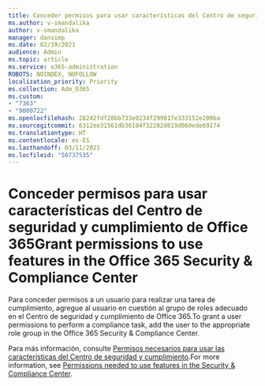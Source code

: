 ```yaml
---
title: Conceder permisos para usar características del Centro de seguridad y cumplimiento de Office 365
ms.author: v-smandalika
author: v-smandalika
manager: dansimp
ms.date: 02/19/2021
audience: Admin
ms.topic: article
ms.service: o365-administration
ROBOTS: NOINDEX, NOFOLLOW
localization_priority: Priority
ms.collection: Adm_O365
ms.custom:
- "7363"
- "9000722"
ms.openlocfilehash: 28242fdf28bb733e0234f299017e333152e209ba
ms.sourcegitcommit: 6312ee31561db36104f32282d019d069ede69174
ms.translationtype: HT
ms.contentlocale: es-ES
ms.lasthandoff: 03/11/2021
ms.locfileid: "50737535"
---
```

# <a name="grant-permissions-to-use-features-in-the-office-365-security--compliance-center"></a><span data-ttu-id="91a57-102">Conceder permisos para usar características del Centro de seguridad y cumplimiento de Office 365</span><span class="sxs-lookup"><span data-stu-id="91a57-102">Grant permissions to use features in the Office 365 Security & Compliance Center</span></span>

<span data-ttu-id="91a57-103">Para conceder permisos a un usuario para realizar una tarea de cumplimiento, agregue al usuario en cuestión al grupo de roles adecuado en el Centro de seguridad y cumplimiento de Office 365.</span><span class="sxs-lookup"><span data-stu-id="91a57-103">To grant a user permissions to perform a compliance task, add the user to the appropriate role group in the Office 365 Security & Compliance Center.</span></span>

<span data-ttu-id="91a57-104">Para más información, consulte [Permisos necesarios para usar las características del Centro de seguridad y cumplimiento](https://docs.microsoft.com/microsoft-365/security/office-365-security/permissions-in-the-security-and-compliance-center).</span><span class="sxs-lookup"><span data-stu-id="91a57-104">For more information, see [Permissions needed to use features in the Security & Compliance Center](https://docs.microsoft.com/microsoft-365/security/office-365-security/permissions-in-the-security-and-compliance-center).</span></span>